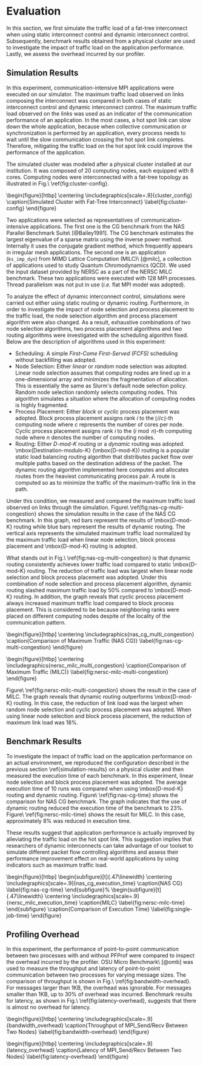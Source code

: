 # Evaluation

In this section, we first simulate the traffic load of a fat-tree interconnect
when using static interconnect control and dynamic interconnect control.
Subsequently, benchmark results obtained from a physical cluster are used to
investigate the impact of traffic load on the application performance. Lastly,
we assess the overhead incurred by our profiler.

## Simulation Results

In this experiment, communication-intensive MPI applications were executed on
our simulator. The maximum traffic load observed on links composing the
interconnect was compared in both cases of static interconnect control and
dynamic interconnect control. The maximum traffic load observed on the links
was used as an indicator of the communication performance of an application.
In the most cases, a hot spot link can slow down the whole application,
because when collective communication or synchronization is performed by an
application, every process needs to wait until the slow communication crossing
the hot spot link completes. Therefore, mitigating the traffic load on the hot
spot link could improve the performance of the application.

The simulated cluster was modeled after a physical cluster installed at our
institution. It was composed of 20 computing nodes, each equipped with 8
cores. Computing nodes were interconnected with a fat-tree topology as
illustrated in Fig.\ \ref{fig:cluster-config}.

\begin{figure}[htbp]
    \centering
    \includegraphics[scale=.9]{cluster_config}
    \caption{Simulated Cluster with Fat-Tree Interconnect}
    \label{fig:cluster-config}
\end{figure}

Two applications were selected as representatives of communication-intensive
applications. The first one is the CG benchmark from the NAS Parallel
Benchmark Suite\ [@Bailey1991]. The CG benchmark estimates the largest
eigenvalue of a sparse matrix using the inverse power method. Internally it
uses the conjugate gradient method, which frequently appears in irregular mesh
applications. The second one is an application (`ks_imp_dyn`) from MIMD
Lattice Computation (MILC)\ [@milc], a collection of applications used to
study Quantum Chromodynamics (QCD). We used the input dataset provided by
NERSC as a part of the NERSC MILC benchmark. These two applications were
executed with 128 MPI processes. Thread parallelism was not put in use (_i.e._
flat MPI model was adopted).

To analyze the effect of dynamic interconnect control, simulations were
carried out either using static routing or dynamic routing. Furthermore, in
order to investigate the impact of node selection and process placement to the
traffic load, the node selection algorithm and process placement algorithm
were also changed. As a result, exhaustive combinations of two node selection
algorithms, two process placement algorithms and two routing algorithms were
investigated with the scheduling algorithm fixed. Below are the description of
algorithms used in this experiment:

- Scheduling: A simple _First-Come First-Served (FCFS)_ scheduling without
  backfilling was adopted.
- Node Selection: Either _linear_ or _random_ node selection was adopted.
  Linear node selection assumes that computing nodes are lined up in a
  one-dimensional array and minimizes the fragmentation of allocation. This is
  essentially the same as Slurm's default node selection policy. Random node
  selection randomly selects computing nodes. This algorithm simulates a
  situation where the allocation of computing nodes is highly fragmented.
- Process Placement: Either _block_ or _cyclic_ process placement was adopted.
  Block process placement assigns rank $i$ to the $\lfloor i / c \rfloor$-th
  computing node where $c$ represents the number of cores per node. Cyclic
  process placement assigns rank $i$ to the $(i \bmod n)$-th computing
  node where $n$ denotes the number of computing nodes.
- Routing: Either _D-mod-K_ routing or a _dynamic_ routing was adopted.
  \mbox{Destination-modulo-K} (\mbox{D-mod-K}) routing is a popular static
  load balancing routing algorithm that distributes packet flow over multiple
  paths based on the destination address of the packet. The dynamic routing
  algorithm implemented here computes and allocates routes from the heaviest
  communicating process pair. A route is computed so as to minimize the
  traffic of the maximum-traffic link in the path.

Under this condition, we measured and compared the maximum traffic load
observed on links through the simulation.
Figure\ \ref{fig:nas-cg-multi-congestion} shows the simulation results in the
case of the NAS CG benchmark. In this graph, red bars represent the results of
\mbox{D-mod-K} routing while blue bars represent the results of dynamic
routing. The vertical axis represents the simulated maximum traffic load
normalized by the maximum traffic load when linear node selection, block
process placement and \mbox{D-mod-K} routing is adopted.

What stands out in Fig.\ \ref{fig:nas-cg-multi-congestion} is that dynamic
routing consistently achieves lower traffic load compared to static
\mbox{D-mod-K} routing. The reduction of traffic load was largest when linear
node selection and block process placement was adopted. Under this combination
of node selection and process placement algorithm, dynamic routing slashed
maximum traffic load by 50% compared to \mbox{D-mod-K} routing. In addition,
the graph reveals that cyclic process placement always increased maximum
traffic load compared to block process placement. This is considered to be
because neighboring ranks were placed on different computing nodes despite of
the locality of the communication pattern.

\begin{figure}[htbp]
    \centering
    \includegraphics{nas_cg_multi_congestion}
    \caption{Comparison of Maximum Traffic (NAS CG)}
    \label{fig:nas-cg-multi-congestion}
\end{figure}

\begin{figure}[htbp]
    \centering
    \includegraphics{nersc_milc_multi_congestion}
    \caption{Comparison of Maximum Traffic (MILC)}
    \label{fig:nersc-milc-multi-congestion}
\end{figure}

Figure\ \ref{fig:nersc-milc-multi-congestion} shows the result in the case of
MILC. The graph reveals that dynamic routing outperforms \mbox{D-mod-K}
routing. In this case, the reduction of link load was the largest when random
node selection and cyclic process placement was adopted. When using linear
node selection and block process placement, the reduction of maximum link load
was 18%.

## Benchmark Results

To investigate the impact of traffic load on the application performance on an
actual environment, we reproduced the configuration described in the previous
section \ref{simulation-results} on a physical cluster and then measured the
execution time of each benchmark. In this experiment, linear node selection
and block process placement was adopted. The average execution time of 10 runs
was compared when using \mbox{D-mod-K} routing and dynamic routing.
Figure\ \ref{fig:nas-cg-time} shows the comparison for NAS CG benchmark. The
graph indicates that the use of dynamic routing reduced the execution time of
the benchmark to 23%. Figure\ \ref{fig:nersc-milc-time} shows the result for
MILC. In this case, approximately 8% was reduced in execution time.

These results suggest that application performance is actually improved by
alleviating the traffic load on the hot spot link. This suggestion implies
that researchers of dynamic interconnects can take advantage of our toolset to
simulate different packet flow controlling algorithms and assess their
performance improvement effect on real-world applications by using indicators
such as maximum traffic load.

\begin{figure}[htbp]
    \begin{subfigure}[t]{.47\linewidth}
        \centering
        \includegraphics[scale=.9]{nas_cg_execution_time}
        \caption{NAS CG}
        \label{fig:nas-cg-time}
    \end{subfigure}%
    \begin{subfigure}[t]{.47\linewidth}
        \centering
        \includegraphics[scale=.9]{nersc_milc_execution_time}
        \caption{MILC}
        \label{fig:nersc-milc-time}
    \end{subfigure}
    \caption{Comparison of Execution Time}
    \label{fig:single-job-time}
\end{figure}

## Profiling Overhead

In this experiment, the performance of point-to-point communication between
two processes with and without PFProf were compared to inspect the
overhead incurred by the profiler. OSU Micro Benchmark\ [@omb] was used to
measure the throughput and latency of point-to-point communication between
two processes for varying message sizes. The comparison of throughput is
shown in Fig.\ \ref{fig:bandwidth-overhead}. For messages larger than 1KB, the
overhead was ignorable. For messages smaller than 1KB, up to 30% of overhead
was incurred. Benchmark results for latency, as shown in
Fig.\ \ref{fig:latency-overhead}, suggests that there is almost no overhead
for latency.

\begin{figure}[htbp]
    \centering
    \includegraphics[scale=.9]{bandwidth_overhead}
    \caption{Throughput of MPI\_Send/Recv Between Two Nodes}
    \label{fig:bandwidth-overhead}
\end{figure}

\begin{figure}[htbp]
    \centering
    \includegraphics[scale=.9]{latency_overhead}
    \caption{Latency of MPI\_Send/Recv Between Two Nodes}
    \label{fig:latency-overhead}
\end{figure}
